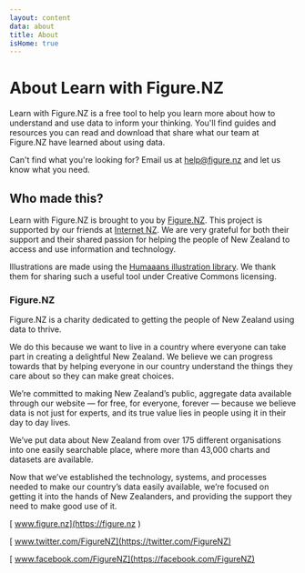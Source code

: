 ```yaml
---
layout: content
data: about
title: About
isHome: true
---
```


# About Learn with Figure.NZ

Learn with Figure.NZ is a free tool to help you learn more about how to understand and use data to inform your thinking. You'll find guides and resources you can read and download that share what our team at Figure.NZ have learned about using data.

Can't find what you're looking for? Email us at <help@figure.nz> and let us know what you need.

## Who made this?

Learn with Figure.NZ is brought to you by [Figure.NZ](https://figure.nz). This project is supported by our friends at [Internet NZ](https://internetnz.nz). We are very grateful for both their support and their shared passion for helping the people of New Zealand to access and use information and technology.

Illustrations are made using the [Humaaans illustration library](https://www.humaaans.com/). We thank them for sharing such a useful tool under Creative Commons licensing.

### Figure.NZ

Figure.NZ is a charity dedicated to getting the people of New Zealand using data to thrive. 

We do this because we want to live in a country where everyone can take part in creating a delightful New Zealand. We believe we can progress towards that by helping everyone in our country understand the things they care about so they can make great choices.

We’re committed to making New Zealand’s public, aggregate data available through our website — for free, for everyone, forever — because we believe data is not just for experts, and its true value lies in people using it in their day to day lives.

We’ve put data about New Zealand from over 175 different organisations into one easily searchable place, where more than 43,000 charts and datasets are available.

Now that we’ve established the technology, systems, and processes needed to make our country’s data easily available, we’re focused on getting it into the hands of New Zealanders, and providing the support they need to make good use of it.

[<i class="fa fa-globe fa-fw" aria-hidden="true"></i> www.figure.nz](https://figure.nz )

[<i class="fa fa-twitter fa-fw" aria-hidden="true"></i> www.twitter.com/FigureNZ](https://twitter.com/FigureNZ)

[<i class="fa fa-facebook-official fa-fw" aria-hidden="true"></i> www.facebook.com/FigureNZ](https://facebook.com/FigureNZ)
